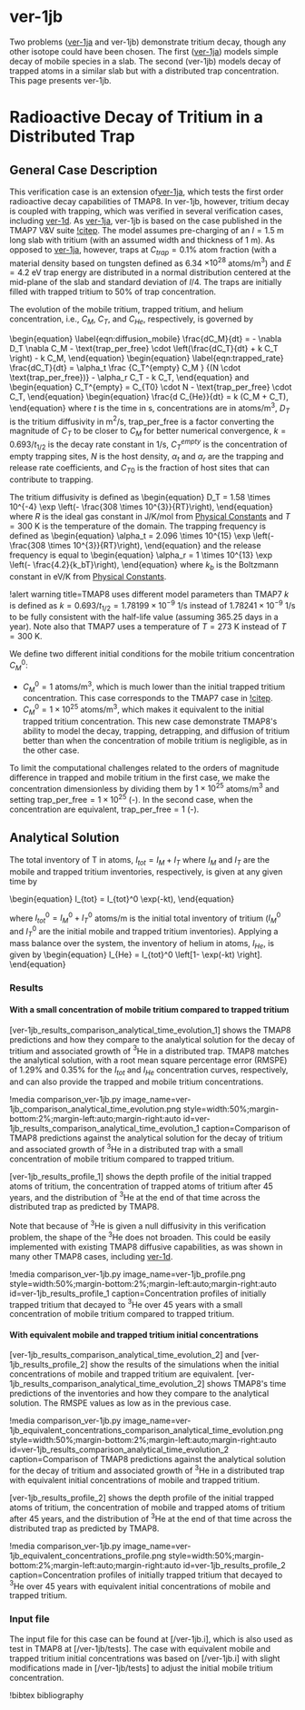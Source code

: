 # ver-1jb

Two problems ([ver-1ja](ver-1ja.md) and ver-1jb) demonstrate tritium decay, though any other isotope could have been chosen.
The first ([ver-1ja](ver-1ja.md)) models simple decay of mobile species in a slab.
The second (ver-1jb) models decay of trapped atoms in a similar slab but with a distributed trap concentration.
This page presents ver-1jb.

# Radioactive Decay of Tritium in a Distributed Trap

## General Case Description

This verification case is an extension of[ver-1ja](ver-1ja.md), which tests the first order radioactive decay capabilities of TMAP8.
In ver-1jb, however, tritium decay is coupled with trapping, which was verified in several verification cases, including [ver-1d](ver-1d.md).
As [ver-1ja](ver-1ja.md), ver-1jb is based on the case published in the TMAP7 V&V suite [!citep](ambrosek2008verification).
The model assumes pre-charging of an $l=1.5$ m long slab with tritium (with an assumed width and thickness of 1 m).
As opposed to [ver-1ja](ver-1ja.md), however, traps at $C_{trap} = 0.1$% atom fraction (with a material density based on tungsten defined as 6.34 $\times 10^{28}$ atoms/m$^3$)
and $E=4.2$ eV trap energy are distributed in a normal distribution centered at the mid-plane of the slab and standard deviation of $l/4$. The traps are initially filled with trapped tritium to 50% of trap concentration.

The evolution of the mobile tritium, trapped tritium, and helium concentration, i.e.,
$C_M$, $C_T$, and $C_{He}$, respectively, is governed by

\begin{equation}
    \label{eqn:diffusion_mobile}
    \frac{dC_M}{dt} = - \nabla D_T \nabla C_M - \text{trap\_per\_free} \cdot \left(\frac{dC_T}{dt} + k C_T \right) - k C_M,
\end{equation}
\begin{equation}
    \label{eqn:trapped_rate}
    \frac{dC_T}{dt} = \alpha_t  \frac {C_T^{empty} C_M } {(N \cdot \text{trap\_per\_free})} - \alpha_r C_T - k C_T,
\end{equation}
and
\begin{equation}
    C_T^{empty} = C_{T0} \cdot N - \text{trap\_per\_free} \cdot C_T,
\end{equation}
\begin{equation}
    \frac{d C_{He}}{dt} = k (C_M + C_T),
\end{equation}
where $t$ is the time in s, concentrations are in atoms/m$^3$,
$D_T$ is the tritium diffusivity in m$^2$/s,
$\text{trap\_per\_free}$ is a factor converting the magnitude of $C_T$ to be closer to $C_M$ for better numerical convergence,
$k= 0.693/t_{1/2}$ is the decay rate constant in 1/s,
$C_T^{empty}$ is the concentration of empty trapping sites,
$N$ is the host density,
$\alpha_t$ and $\alpha_r$ are the trapping and release rate coefficients,
and $C_{T0}$ is the fraction of host sites that can contribute to trapping.

The tritium diffusivity is defined as
\begin{equation}
    D_T = 1.58 \times 10^{-4} \exp \left(- \frac{308 \times 10^{3}}{RT}\right),
\end{equation}
where $R$ is the ideal gas constant in J/K/mol from [Physical Constants](https://mooseframework.inl.gov/tmap8/source/utils/PhysicalConstants.html) and $T=300$ K is the temperature of the domain.
The trapping frequency is defined as
\begin{equation}
    \alpha_t = 2.096 \times 10^{15} \exp \left(- \frac{308 \times 10^{3}}{RT}\right),
\end{equation}
and the release frequency is equal to
\begin{equation}
    \alpha_r = 1 \times 10^{13} \exp \left(- \frac{4.2}{k_bT}\right),
\end{equation}
where $k_b$ is the Boltzmann constant in eV/K from [Physical Constants](https://mooseframework.inl.gov/tmap8/source/utils/PhysicalConstants.html).

!alert warning title=TMAP8 uses different model parameters than TMAP7
$k$ is defined as $k= 0.693/t_{1/2}=1.78199 \times 10^{-9}$ 1/s instead of $1.78241 \times 10^{-9}$ 1/s to be fully consistent with the half-life value (assuming 365.25 days in a year).
Note also that TMAP7 uses a temperature of $T = 273$ K instead of $T = 300$ K.


We define two different initial conditions for the mobile tritium concentration $C_M^0$:

- $C_M^0 = 1$ atoms/m$^3$, which is much lower than the initial trapped tritium concentration. This case corresponds to the TMAP7 case in [!citep](ambrosek2008verification).
- $C_M^0 = 1 \times 10^{25}$ atoms/m$^3$, which makes it equivalent to the initial trapped tritium concentration. This new case demonstrate TMAP8's ability to model the decay, trapping, detrapping, and diffusion of tritium better than when the concentration of mobile tritium is negligible, as in the other case.

To limit the computational challenges related to the orders of magnitude difference in trapped and mobile tritium in the first case, we make the concentration dimensionless by dividing them by $1 \times 10^{25}$ atoms/m$^3$ and setting $\text{trap\_per\_free} = 1 \times 10^{25}$ (-). In the second case, when the concentration are equivalent, $\text{trap\_per\_free} = 1$ (-).

## Analytical Solution

The total inventory of T in atoms, $I_{tot} = I_M + I_T$ where $I_M$ and $I_T$ are the mobile and trapped tritium inventories, respectively, is given at any given time by

\begin{equation}
    I_{tot} = I_{tot}^0 \exp(-kt),
\end{equation}

where $I_{tot}^0 = I_M^0 + I_T^0$ atoms/m is the initial total inventory of tritium
($I_M^0$ and $I_T^0$ are the initial mobile and trapped tritium inventories).
Applying a mass balance over the system, the inventory of helium in atoms, $I_{He}$, is given by
\begin{equation}
    I_{He} = I_{tot}^0 \left[1- \exp(-kt) \right].
\end{equation}

### Results

#### With a small concentration of mobile tritium compared to trapped tritium

[ver-1jb_results_comparison_analytical_time_evolution_1] shows the TMAP8 predictions and how they compare to the analytical solution
for the decay of tritium and associated growth of $^3$He in a distributed trap.
TMAP8 matches the analytical solution, with a root mean square percentage error
(RMSPE) of 1.29% and 0.35% for the $I_{tot}$ and $I_{He}$ concentration curves, respectively,
and can also provide the trapped and mobile tritium concentrations.

!media comparison_ver-1jb.py
       image_name=ver-1jb_comparison_analytical_time_evolution.png
       style=width:50%;margin-bottom:2%;margin-left:auto;margin-right:auto
       id=ver-1jb_results_comparison_analytical_time_evolution_1
       caption=Comparison of TMAP8 predictions against the analytical solution for the decay of tritium and associated growth of $^3$He in a distributed trap with a small concentration of mobile tritium compared to trapped tritium.

[ver-1jb_results_profile_1] shows the depth profile of the initial trapped atoms of tritium, the concentration of trapped atoms of
tritium after 45 years, and the distribution of $^3$He at the end of that time across the distributed trap as predicted by TMAP8.

Note that because of $^3$He is given a null diffusivity in this verification problem, the shape of the $^3$He does not broaden.
This could be easily implemented with existing TMAP8 diffusive capabilities, as was shown in many other TMAP8 cases,
including [ver-1d](ver-1d.md).

!media comparison_ver-1jb.py
       image_name=ver-1jb_profile.png
       style=width:50%;margin-bottom:2%;margin-left:auto;margin-right:auto
       id=ver-1jb_results_profile_1
       caption=Concentration profiles of initially trapped tritium that decayed to $^3$He over 45 years with a small concentration of mobile tritium compared to trapped tritium.

#### With equivalent mobile and trapped tritium initial concentrations

[ver-1jb_results_comparison_analytical_time_evolution_2] and [ver-1jb_results_profile_2] show the results of the simulations when the initial concentrations of mobile and trapped tritium are equivalent.
[ver-1jb_results_comparison_analytical_time_evolution_2] shows TMAP8's time predictions of the inventories and how they compare to the analytical solution. The RMSPE values as low as in the previous case.

!media comparison_ver-1jb.py
       image_name=ver-1jb_equivalent_concentrations_comparison_analytical_time_evolution.png
       style=width:50%;margin-bottom:2%;margin-left:auto;margin-right:auto
       id=ver-1jb_results_comparison_analytical_time_evolution_2
       caption=Comparison of TMAP8 predictions against the analytical solution for the decay of tritium and associated growth of $^3$He in a distributed trap with equivalent initial concentrations of mobile and trapped tritium.

[ver-1jb_results_profile_2] shows the depth profile of the initial trapped atoms of tritium, the concentration of mobile and trapped atoms of
tritium after 45 years, and the distribution of $^3$He at the end of that time across the distributed trap as predicted by TMAP8.

!media comparison_ver-1jb.py
       image_name=ver-1jb_equivalent_concentrations_profile.png
       style=width:50%;margin-bottom:2%;margin-left:auto;margin-right:auto
       id=ver-1jb_results_profile_2
       caption=Concentration profiles of initially trapped tritium that decayed to $^3$He over 45 years with equivalent initial concentrations of mobile and trapped tritium.

### Input file

The input file for this case can be found at [/ver-1jb.i], which is also used as test in TMAP8 at [/ver-1jb/tests]. The case with equivalent mobile and trapped tritium initial concentrations was based on [/ver-1jb.i] with slight modifications made in [/ver-1jb/tests] to adjust the initial mobile tritium concentration.

!bibtex bibliography

